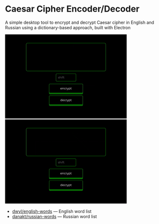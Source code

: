 # Caesar Cipher Encoder/Decoder

A simple desktop tool to encrypt and decrypt Caesar cipher in English and Russian using a dictionary-based approach, built with Electron

![example1](res/github/encrypt.gif)
![example2](res/github/decrypt.gif)

- [dwyl/english-words](https://github.com/dwyl/english-words) — English word list
- [danakt/russian-words](https://github.com/danakt/russian-words) — Russian word list
